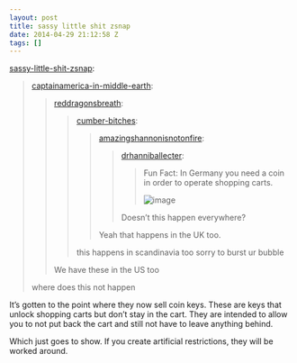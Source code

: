 ```yaml
---
layout: post
title: sassy little shit zsnap
date: 2014-04-29 21:12:58 Z
tags: []
---
```

[sassy-little-shit-zsnap](http://sassy-little-shit-zsnap.tumblr.com/post/84249117041/captainamerica-in-middle-earth):

> [captainamerica-in-middle-earth](http://captainamerica-in-middle-earth.tumblr.com/post/84249003342/reddragonsbreath-cumber-bitches):
> 
> > [reddragonsbreath](http://reddragonsbreath.tumblr.com/post/83797094210/cumber-bitches-amazingshannonisnotonfire):
> > 
> > > [cumber-bitches](http://cumber-bitches.tumblr.com/post/83796985093/amazingshannonisnotonfire-drhanniballecter):
> > > 
> > > > [amazingshannonisnotonfire](http://amazingshannonisnotonfire.tumblr.com/post/83796827922/drhanniballecter-fun-fact-in-germany-you-need):
> > > > 
> > > > > [drhanniballecter](http://drhanniballecter.tumblr.com/post/83558377939/fun-fact-in-germany-you-need-a-coin-in-order-to):
> > > > > 
> > > > > > Fun Fact: In Germany you need a coin in order to operate shopping carts.
> > > > > > 
> > > > > > ![image](https://66.media.tumblr.com/74f7f6148fbb5cba9b47def9592f71c8/tumblr_inline_pk3sz4MvWe1snpcgy_540.jpg)
> > > > > 
> > > > > Doesn’t this happen everywhere?
> > > > 
> > > > Yeah that happens in the UK too.
> > > 
> > > this happens in scandinavia too sorry to burst ur bubble
> > 
> > We have these in the US too
> 
> where does this not happen

It’s gotten to the point where they now sell coin keys. These are keys that unlock shopping carts but don’t stay in the cart. They are intended to allow you to not put back the cart and still not have to leave anything behind.

Which just goes to show. If you create artificial restrictions, they will be worked around.
